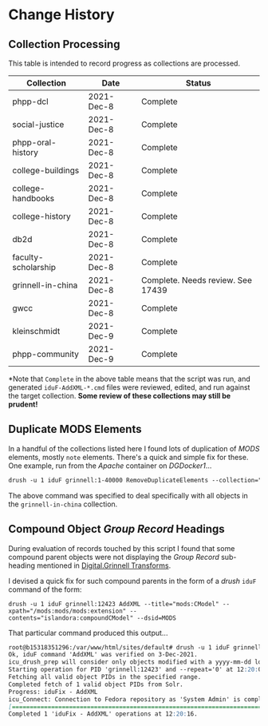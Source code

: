 # Change History

## Collection Processing

This table is intended to record progress as collections are processed.  

| Collection | Date | Status |
| --- | --- | --- |
| phpp-dcl | 2021-Dec-8 | Complete |
| social-justice | 2021-Dec-8 | Complete |
| phpp-oral-history | 2021-Dec-8 | Complete |
| college-buildings | 2021-Dec-8 | Complete |
| college-handbooks | 2021-Dec-8 | Complete |
| college-history | 2021-Dec-8 | Complete |
| db2d | 2021-Dec-8 | Complete |
| faculty-scholarship | 2021-Dec-8 | Complete |
| grinnell-in-china | 2021-Dec-8 | Complete.  Needs review.  See 17439 |
| gwcc | 2021-Dec-8 | Complete |
| kleinschmidt | 2021-Dec-9 | Complete |
| phpp-community | 2021-Dec-9 | Complete |

*Note that `Complete` in the above table means that the script was run, and generated `iduF-AddXML-*.cmd` files were reviewed, edited, and run against the target collection.  **Some review of these collections may still be prudent!** 

## Duplicate MODS Elements

In a handful of the collections listed here I found lots of duplication of _MODS_ elements, mostly `note` elements.  There's a quick and simple fix for these.  One example, run from the _Apache_ container on _DGDocker1_...

```markdown
drush -u 1 iduF grinnell:1-40000 RemoveDuplicateElements --collection="*china"
```

The above command was specified to deal specifically with all objects in the `grinnell-in-china` collection.

## Compound Object _Group Record_ Headings

During evaluation of records touched by this script I found that some compound parent objects were not displaying the _Group Record_ sub-heading mentioned in [Digital.Grinnell Transforms](https://static.grinnell.edu/dlad-blog/posts/114-digital.grinnell-transforms/).  

I devised a quick fix for such compound parents in the form of a _drush_ `iduF` command of the form:

`drush -u 1 iduF grinnell:12423 AddXML --title="mods:CModel" --xpath="/mods:mods/mods:extension" --contents="islandora:compoundCModel" --dsid=MODS`

That particular command produced this output...

```markdown
root@b15318351296:/var/www/html/sites/default# drush -u 1 iduF grinnell:12423 AddXML --title="mods:CModel" --xpath="/mods:mods/mods:extension" --contents="islandora:compoundCModel" --dsid=MODS
Ok, iduF command 'AddXML' was verified on 3-Dec-2021.                                                                                                                                                       [status]
icu_drush_prep will consider only objects modified with a yyyy-mm-dd local time matching 2*.                                                                                                                [status]
Starting operation for PID 'grinnell:12423' and --repeat='0' at 12:20:06.                                                                                                                                   [status]
Fetching all valid object PIDs in the specified range.                                                                                                                                                      [status]
Completed fetch of 1 valid object PIDs from Solr.                                                                                                                                                           [status]
Progress: iduFix - AddXML
icu_Connect: Connection to Fedora repository as 'System Admin' is complete.                                                                                                                                 [status]
[==============================================================================================================================================================================================================] 100%
Completed 1 'iduFix - AddXML' operations at 12:20:16.                                                                                                                                                       [status]

```

